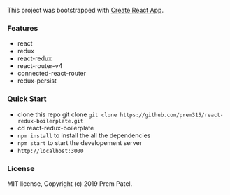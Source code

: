 This project was bootstrapped with [Create React App](https://github.com/facebook/create-react-app).

### Features

* react
* redux
* react-redux 
* react-router-v4
* connected-react-router
* redux-persist

### Quick Start

* clone this repo git clone `git clone https://github.com/prem315/react-redux-boilerplate.git`
* cd react-redux-boilerplate
* `npm install` to install the all the dependencies
* `npm start` to start the developement server
* `http://localhost:3000`

### License

MIT license, Copyright (c) 2019 Prem Patel.
